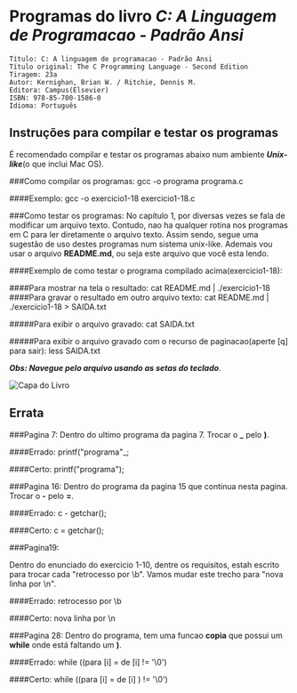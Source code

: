 Programas do livro ***C: A Linguagem de Programacao - Padrão Ansi***
===============================================================
	Título: C: A linguagem de programacao - Padrão Ansi
	Título original: The C Programming Language - Second Edition
	Tiragem: 23a
	Autor: Kernighan, Brian W. / Ritchie, Dennis M.
	Editora: Campus(Elsevier)
	ISBN: 978-85-700-1586-0
	Idioma: Português

## Instruções para compilar e testar os programas
É recomendado compilar e testar os programas abaixo num ambiente ***Unix-like***(o que inclui Mac OS).

###Como compilar os programas:
	gcc -o programa programa.c

####Exemplo:
	gcc -o exercicio1-18 exercicio1-18.c

###Como testar os programas:
No capítulo 1, por diversas vezes se fala de modificar um arquivo texto. Contudo, nao ha qualquer rotina nos programas em C para ler diretamente o arquivo texto. Assim sendo, segue uma sugestão de uso destes programas num sistema unix-like. Ademais vou usar o arquivo **README.md**, ou seja este arquivo que você esta lendo.

####Exemplo de como testar o programa compilado acima(exercicio1-18):

####Para mostrar na tela o resultado:
	cat README.md | ./exercicio1-18
####Para gravar o resultado em outro arquivo texto:
	cat README.md | ./exercicio1-18 > SAIDA.txt

#####Para exibir o arquivo gravado:
	cat SAIDA.txt

#####Para exibir o arquivo gravado com o recurso de paginacao(aperte [q] para sair):
	less SAIDA.txt

***Obs: Navegue pelo arquivo usando as setas do teclado***.
     
![Capa do Livro](https://raw.github.com/TeeBSD/LivroC/master/capa.jpg)
## Errata

###Pagina 7:
Dentro do ultimo programa da pagina 7. Trocar o **_** pelo **)**. 

####Errado:
	printf("programa"_;

####Certo:
	printf("programa");

###Pagina 16:
Dentro do programa da pagina 15 que continua nesta pagina. Trocar o **-** pelo **=**. 

####Errado:
	c - getchar();

####Certo:
	c = getchar();

###Pagina19:

Dentro do enunciado do exercicio 1-10, dentre os requisitos, estah escrito para trocar cada "retrocesso por \b". Vamos mudar este trecho para "nova linha por \n".

####Errado:
retrocesso por \b

####Certo:
nova linha por \n

###Pagina 28:
Dentro do programa, tem uma funcao **copia** que possui um **while** onde está faltando um **)**.

####Errado:
	while ((para [i] = de [i] != '\0')

####Certo:
	while ((para [i] = de [i] ) != '\0')

